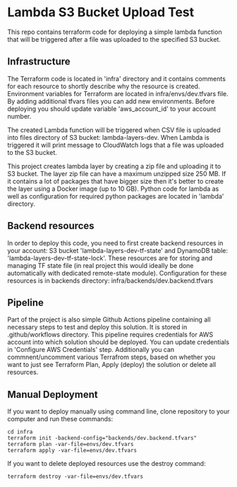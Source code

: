 # Lambda S3 Bucket Upload Test

This repo contains terraform code for deploying a simple lambda function that will be triggered after a file was uploaded to the specified S3 bucket.

## Infrastructure
The Terraform code is located in 'infra' directory and it contains comments for each resource to shortly describe why the resource is created.
Environment variables for Terraform are located in infra/envs/dev.tfvars file. By adding additional tfvars files you can add new environments. Before deploying you should update variable 'aws_account_id' to your account number.

The created Lambda function will be triggered when CSV file is uploaded into files directory of S3 bucket: lambda-layers-dev.
When Lambda is triggered it will print message to CloudWatch logs that a file was uploaded to the S3 bucket.

This project creates lambda layer by creating a zip file and uploading it to S3 bucket. The layer zip file can have a maximum unzipped size 250 MB. If it contains a lot of packages that have bigger size then it's better to create the layer using a Docker image (up to 10 GB). Python code for lambda as well as configuration for required python packages are located in 'lambda' directory.

## Backend resources
In order to deploy this code, you need to first create backend resources in your account: S3 bucket 'lambda-layers-dev-tf-state' and DynamoDB table: 'lambda-layers-dev-tf-state-lock'. These resources are for storing and managing TF state file (in real project this would ideally be done automatically with dedicated remote-state module). Configuration for these resources is in backends directory: infra/backends/dev.backend.tfvars

## Pipeline
Part of the project is also simple Github Actions pipeline containing all necessary steps to test and deploy this solution. It is stored in .github/workflows directory. This pipeline requires credentials for AWS account into which solution should be deployed. You can update credentials in 'Configure AWS Credentials' step. Additionally you can commnent/uncomment various Terrafrom steps, based on whether you want to just see Terraform Plan, Apply (deploy) the solution or delete all resources.

## Manual Deployment
If you want to deploy manually using command line, clone repository to your computer and run these commands:
```
cd infra
terraform init -backend-config="backends/dev.backend.tfvars"
terraform plan -var-file=envs/dev.tfvars
terraform apply -var-file=envs/dev.tfvars
```

If you want to delete deployed resources use the destroy command:
```
terraform destroy -var-file=envs/dev.tfvars
```


